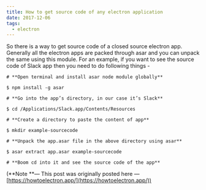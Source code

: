```yaml
---
title: How to get source code of any electron application
date: 2017-12-06
tags:
  - electron
---
```


So there is a way to get source code of a closed source electron app. Generally all the electron apps are packed through asar and you can unpack the same using this module. For an example, if you want to see the source code of Slack app then you need to do following things -

    # **Open terminal and install asar node module globally**

    $ npm install -g asar

    # **Go into the app’s directory, in our case it’s Slack**

    $ cd /Applications/Slack.app/Contents/Resources

    # **Create a directory to paste the content of app**

    $ mkdir example-sourcecode

    # **Unpack the app.asar file in the above directory using asar**

    $ asar extract app.asar example-sourcecode

    # **Boom cd into it and see the source code of the app**

(**Note **— This post was originally posted here — [https://howtoelectron.app/](https://howtoelectron.app/))
